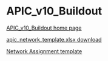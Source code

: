 # APIC_v10_Buildout

[APIC_v10_Buildout home page](https://github.com/ibmArtifacts/APIC_v10_Buildout/wiki/APIC-v10-Buildout)  

[apic_network_template.xlsx download](https://github.com/ibmArtifacts/APIC_v10_Buildout/wiki/apic_network_template.xlsx-download)  

[Network Assignment template](https://github.com/ibmArtifacts/APIC_v10_Buildout/wiki/Network-Assignment-template)  

